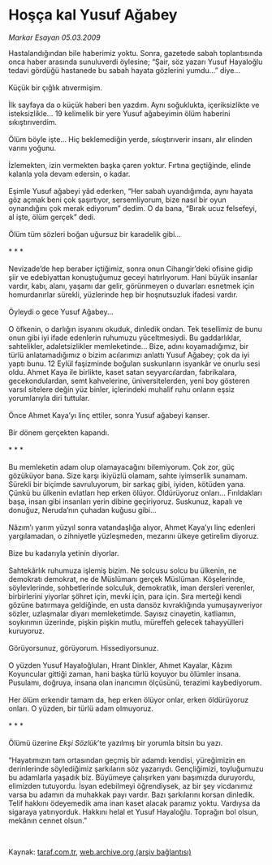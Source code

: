 # Hoşça kal Yusuf Ağabey

*Markar Esayan 05.03.2009*

<div class="taraf_structure_2col_1zq">
<div class="margen_n">



 <p>Hastalandığından bile haberimiz yoktu. Sonra, gazetede sabah toplantısında onca haber arasında sunuluverdi öylesine; “Şair, söz yazarı Yusuf Hayaloğlu tedavi gördüğü hastanede bu sabah hayata gözlerini yumdu...” diye... <br/><br/>Küçük bir çığlık atıvermişim. <br/><br/>İlk sayfaya da o küçük haberi ben yazdım. Aynı soğuklukta, içeriksizlikte ve isteksizlikle... 19 kelimelik bir yere Yusuf ağabeyimin ölüm haberini sıkıştırıverdim. <br/><br/>Ölüm böyle işte... Hiç beklemediğin yerde, sıkıştırıverir insanı, alır elinden varını yoğunu. <br/><br/>İzlemekten, izin vermekten başka çaren yoktur. Fırtına geçtiğinde, elinde kalanla yola devam edersin, o kadar. <br/><br/>Eşimle Yusuf ağabeyi yâd ederken, “Her sabah uyandığımda, aynı hayata göz açmak beni çok şaşırtıyor, sersemliyorum, bize nasıl bir oyun oynandığını çok merak ediyorum” dedim. O da bana, “Bırak ucuz felsefeyi, al işte, ölüm gerçek” dedi. <br/><br/>Ölüm tüm sözleri boğan uğursuz bir karadelik gibi... <br/><br/>* * * <br/><br/>Nevizade’de hep beraber içtiğimiz, sonra onun Cihangir’deki ofisine gidip şiir ve edebiyattan konuştuğumuz geceyi hatırlıyorum. Hani büyük insanlar vardır, kabı, alanı, yaşamı dar gelir, görünmeyen o duvarları esnetmek için homurdanırlar sürekli, yüzlerinde hep bir hoşnutsuzluk ifadesi vardır. <br/><br/>Öyleydi o gece Yusuf Ağabey... <br/><br/>O öfkenin, o darlığın isyanını okuduk, dinledik ondan. Tek tesellimiz de bunu onun gibi iyi ifade edenlerin ruhumuzu yüceltmesiydi. Bu gaddarlıklar, sahtelikler, adaletsizlikler memleketinde... Bize, adını koyamadığımız, bir türlü anlatamadığımız o bizim acılarımızı anlattı Yusuf Ağabey; çok da iyi yaptı bunu. 12 Eylül faşizminde boğulan suskunların isyankâr ve onurlu sesi oldu. Ahmet Kaya ile birlikte, kaset satan seyyarcılardan, fabrikalara, gecekondulardan, semt kahvelerine, üniversitelerden, yeni boy gösteren varsıl sitelere değin yüz binler, içlerindeki muhalif ruhu onların eşsiz yorumlarıyla diri tuttular. <br/><br/>Önce Ahmet Kaya’yı linç ettiler, sonra Yusuf ağabeyi kanser. <br/><br/>Bir dönem gerçekten kapandı. <br/><br/>* * * <br/><br/>Bu memleketin adam olup olamayacağını bilemiyorum. Çok zor, güç gözüküyor bana. Size karşı ikiyüzlü olamam, sahte iyimserlik sunamam. Sürekli bir biçimde savruluyorum, bir sarkaç gibi, iyiden, kötüden yana. Çünkü bu ülkenin evlatları hep erken ölüyor. Öldürüyoruz onları... Fırıldakları başa, insan gibi insanları yerin dibine geçiriyoruz. Suskunuz, kapalı ve donuğuz, Neruda’nın çuhadan kuğusu gibi... <br/><br/>Nâzım’ı yarım yüzyıl sonra vatandaşlığa alıyor, Ahmet Kaya’yı linç edenleri yargılamadan, o zihniyetle yüzleşmeden, mezarını ülkeye getirelim diyoruz. <br/><br/>Bize bu kadarıyla yetinin diyorlar. <br/><br/>Sahtekârlık ruhumuza işlemiş bizim. Ne solcusu solcu bu ülkenin, ne demokratı demokrat, ne de Müslümanı gerçek Müslüman. Köşelerinde, söylevlerinde, sohbetlerinde solculuk, demokratlık, iman dersleri verenler, birbirlerini yiyorlar şöhret için, mevki için, para için. Sıra merteği kendi gözüne batırmaya geldiğinde, en usta dansöz kıvraklığında yumuşayıveriyor sözler, uzlaşmalar diyarı memleketimde. Sayısız cinayetin, katliamın, soykırımın üzerinde, pişkin pişkin mutlu, müreffeh gelecek tahayyülleri kuruyoruz. <br/><br/>Görüyorsunuz, görüyorum. Hissediyorsunuz. <br/><br/>O yüzden Yusuf Hayaloğluları, Hrant Dinkler, Ahmet Kayalar, Kâzım Koyuncular gittiği zaman, hani başka türlü koyuyor bu ölümler insana. Pusulamı, doğruya, insana olan inancımın ölçüsünü, terazimi kaybediyorum. <br/><br/>Her ölüm erkendir tamam da, hep erken ölüyor onlar, erken öldürüyoruz onları. O yüzden, bir türlü adam olmuyoruz. <br/><br/>* * * <br/><br/>Ölümü üzerine <i>Ekşi Sözlük</i>’te yazılmış bir yorumla bitsin bu yazı. <br/><br/>“Hayatımızın tam ortasından geçmiş bir adamdı kendisi, yüreğimizin en derinlerinde söylediğimiz şarkıların söz yazarıydı. Gençliğimizi, toyluğumuzu bu adamlarla yaşadık biz. Büyümeye çalışırken yanı başımızda duruyordu, elimizden tutuyordu. İsyan edebilmeyi öğrendiysek, az bir şey vicdanımız varsa bu adamın da muhakkak payı vardır. Bazı şarkılarını korsan dinledik. Telif hakkını ödeyemedik ama inan kaset alacak paramız yoktu. Vardıysa da sigaraya yatırıyorduk. Hakkını helal et Yusuf Hayaloğlu. Toprağın bol olsun, mekânın cennet olsun.”</p>

<br/>


<div id="taraf_not">
</div>

</div>


</div>

Kaynak: [taraf.com.tr](http://www.taraf.com.tr:80/makale/4330.htm), [web.archive.org (arşiv bağlantısı)](http://web.archive.org/web/20090525091051/http://www.taraf.com.tr:80/makale/4330.htm)
